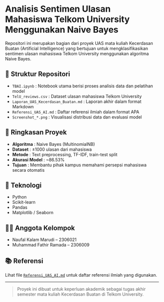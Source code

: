 # Analisis Sentimen Ulasan Mahasiswa Telkom University Menggunakan Naive Bayes

Repositori ini merupakan bagian dari proyek UAS mata kuliah Kecerdasan Buatan (Artificial Intelligence) yang bertujuan untuk mengklasifikasikan sentimen ulasan mahasiswa Telkom University menggunakan algoritma Naive Bayes.

## 📁 Struktur Repositori
- `TBAI.ipynb` : Notebook utama berisi proses analisis data dan pelatihan model
- `TelU_reviews.csv` : Dataset ulasan mahasiswa Telkom University
- `Laporan_UAS_Kecerdasan_Buatan.md` : Laporan akhir dalam format Markdown
- `Referensi_UAS_AI.md` : Daftar referensi ilmiah dalam format APA
- `Screenshot_*.png` : Visualisasi distribusi data dan evaluasi model

## 🚀 Ringkasan Proyek
- **Algoritma** : Naive Bayes (MultinomialNB)
- **Dataset** : ±1000 ulasan dari mahasiswa
- **Metode** : Text preprocessing, TF-IDF, train-test split
- **Akurasi Model** : ~86.53%
- **Tujuan** : Membantu pihak kampus memahami persepsi mahasiswa secara otomatis

## 🧠 Teknologi
- Python
- Scikit-learn
- Pandas
- Matplotlib / Seaborn

## 👨‍💻 Anggota Kelompok
- Naufal Kalam Marudi – 2306021
- Muhammad Fathir Ramada – 2306009

## 📚 Referensi
Lihat file [`Referensi_UAS_AI.md`](./Referensi_UAS_AI.md) untuk daftar referensi ilmiah yang digunakan.

---

> Proyek ini dibuat untuk keperluan akademik sebagai tugas akhir semester mata kuliah Kecerdasan Buatan di Telkom University.
